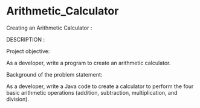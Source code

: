 # Arithmetic_Calculator
Creating an Arithmetic Calculator :

DESCRIPTION :

Project objective:

As a developer, write a program to create an arithmetic calculator.

Background of the problem statement:

As a developer, write a Java code to create a calculator to perform the four basic arithmetic operations (addition, subtraction, multiplication, and division).

